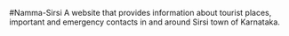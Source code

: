 #Namma-Sirsi
A website that provides information about tourist places,
important and emergency contacts in and around Sirsi town of Karnataka.
